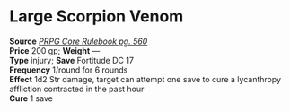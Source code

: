 # Large Scorpion Venom

**Source** [_PRPG Core Rulebook pg. 560_](http://paizo.com/pathfinderRPG/v5748btpy88yj)  
**Price** 200 gp; **Weight** —  
**Type** injury; **Save** Fortitude DC 17  
**Frequency** 1/round for 6 rounds  
**Effect** 1d2 Str damage, target can attempt one save to cure a lycanthropy affliction contracted in the past hour  
**Cure** 1 save